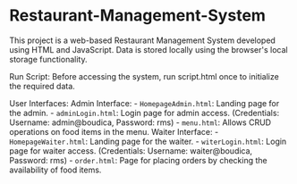 # Restaurant-Management-System

This project is a web-based Restaurant Management System developed using HTML and JavaScript. Data is stored locally using the browser's local storage functionality.

Run Script: Before accessing the system, run script.html once to initialize the required data.

User Interfaces:
  Admin Interface:
      - `HomepageAdmin.html`: Landing page for the admin.
      - `adminLogin.html`: Login page for admin access. (Credentials: Username: admin@boudica, Password: rms)
      - `menu.html`: Allows CRUD operations on food items in the menu. 
  Waiter Interface:
      - `HomepageWaiter.html`: Landing page for the waiter.
      - `witerLogin.html`: Login page for waiter access. (Credentials: Username: waiter@boudica, Password: rms)
      - `order.html`: Page for placing orders by checking the availability of food items.
